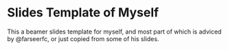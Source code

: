 # Slides Template of Myself

This a beamer slides template for myself, and most part of which is adviced by @farseerfc, or just copied from some of his slides.
